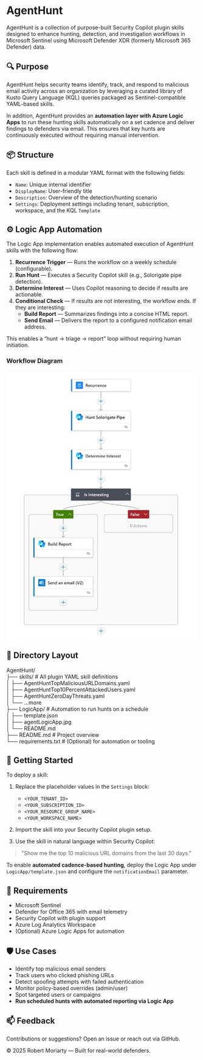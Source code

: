 # AgentHunt

AgentHunt is a collection of purpose-built Security Copilot plugin skills designed to enhance hunting, detection, and investigation workflows in Microsoft Sentinel using Microsoft Defender XDR (formerly Microsoft 365 Defender) data.

## 🔍 Purpose

AgentHunt helps security teams identify, track, and respond to malicious email activity across an organization by leveraging a curated library of Kusto Query Language (KQL) queries packaged as Sentinel-compatible YAML-based skills.

In addition, AgentHunt provides an **automation layer with Azure Logic Apps** to run these hunting skills automatically on a set cadence and deliver findings to defenders via email. This ensures that key hunts are continuously executed without requiring manual intervention.

## 📦 Structure

Each skill is defined in a modular YAML format with the following fields:

- `Name`: Unique internal identifier  
- `DisplayName`: User-friendly title  
- `Description`: Overview of the detection/hunting scenario  
- `Settings`: Deployment settings including tenant, subscription, workspace, and the KQL `Template`

## ⚙️ Logic App Automation

The Logic App implementation enables automated execution of AgentHunt skills with the following flow:

1. **Recurrence Trigger** — Runs the workflow on a weekly schedule (configurable).  
2. **Run Hunt** — Executes a Security Copilot skill (e.g., Solorigate pipe detection).  
3. **Determine Interest** — Uses Copilot reasoning to decide if results are actionable.  
4. **Conditional Check** — If results are not interesting, the workflow ends. If they are interesting:  
   - **Build Report** — Summarizes findings into a concise HTML report.  
   - **Send Email** — Delivers the report to a configured notification email address.

This enables a “hunt → triage → report” loop without requiring human initiation.

### Workflow Diagram

![Logic App Workflow](LogicApp/agentLogicApp.jpg)

## 📁 Directory Layout

AgentHunt/  
├── skills/ # All plugin YAML skill definitions  
│ ├── AgentHuntTopMaliciousURLDomains.yaml  
│ ├── AgentHuntTop10PercentAttackedUsers.yaml  
│ ├── AgentHuntZeroDayThreats.yaml  
│ └── ...more  
├── LogicApp/ # Automation to run hunts on a schedule  
│ ├── template.json  
│ ├── agentLogicApp.jpg  
│ └── README.md  
├── README.md # Project overview  
└── requirements.txt # (Optional) for automation or tooling  

## 🚀 Getting Started

To deploy a skill:

1. Replace the placeholder values in the `Settings` block:  
   - `<YOUR_TENANT_ID>`  
   - `<YOUR_SUBSCRIPTION_ID>`  
   - `<YOUR_RESOURCE_GROUP_NAME>`  
   - `<YOUR_WORKSPACE_NAME>`  

2. Import the skill into your Security Copilot plugin setup.

3. Use the skill in natural language within Security Copilot:

> "Show me the top 10 malicious URL domains from the last 30 days."

To enable **automated cadence-based hunting**, deploy the Logic App under `LogicApp/template.json` and configure the `notificationEmail` parameter.

## 📌 Requirements

- Microsoft Sentinel  
- Defender for Office 365 with email telemetry  
- Security Copilot with plugin support  
- Azure Log Analytics Workspace  
- (Optional) Azure Logic Apps for automation  

## 🛡 Use Cases

- Identify top malicious email senders  
- Track users who clicked phishing URLs  
- Detect spoofing attempts with failed authentication  
- Monitor policy-based overrides (admin/user)  
- Spot targeted users or campaigns  
- **Run scheduled hunts with automated reporting via Logic App**

## 📫 Feedback

Contributions or suggestions? Open an issue or reach out via GitHub.

© 2025 Robert Moriarty — Built for real-world defenders.
